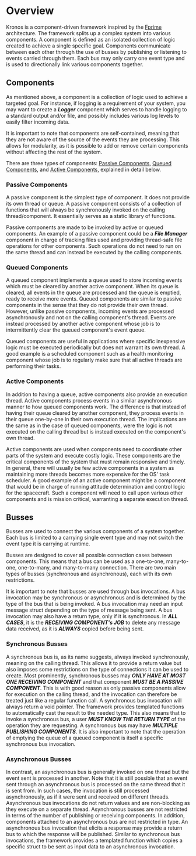 # Overview

Kronos is a component-driven framework inspired by the [Fprime](https://github.com/nasa/fprime) architecture. The
framework splits up a complex system into various components. A component is defined as an isolated collection of logic
created to achieve a single specific goal. Components communicate between each other through the use of busses by
publishing or listening to events carried through them. Each bus may only carry one event type and is used to
directionally link various components together.

## Components

As mentioned above, a component is a collection of logic used to achieve a targeted goal. For instance, if logging is a
requirement of your system, you may want to create a _**Logger**_ component which serves to handle logging to a standard
output and/or file, and possibly includes various log levels to easily filter incoming data.

It is important to note that components are self-contained, meaning that they are not aware of the source of the events
they are processing. This allows for modularity, as it is possible to add or remove certain components without affecting
the rest of the system.

There are three types of components: [Passive Components](#passive-components), [Queued Components](#queued-components),
and [Active Components](#active-components), explained in detail below.

### Passive Components

A passive component is the simplest type of component. It does not provide its own thread or queue. A passive component
consists of a collection of functions that will always be synchronously invoked on the calling thread/component. It
essentially serves as a static library of functions.

Passive components are made to be invoked by active or queued components. An example of a passive component could be
a _**File Manager**_ component in charge of tracking files used and providing thread-safe file operations for other
components. Such operations do not need to run on the same thread and can instead be executed by the calling components.

### Queued Components

A queued component implements a queue used to store incoming events which must be cleared by another active component.
When its queue is cleared, all events in the queue are processed and the queue is emptied, ready to receive more events.
Queued components are similar to passive components in the sense that they do not provide their own thread. However,
unlike passive components, incoming events are processed asynchronously and not on the calling component's thread.
Events are instead processed by another active component whose job is to intermittently clear the queued component's
event queue.

Queued components are useful in applications where specific inexpensive logic must be executed periodically but does not
warrant its own thread. A good example is a scheduled component such as a health monitoring component whose job is to
regularly make sure that all active threads are performing their tasks.

### Active Components

In addition to having a queue, active components also provide an execution thread. Active components process events in a
similar asynchronous manner to how queued components work. The difference is that instead of having their queue cleared
by another component, they process events in their queue one-by-one in their own execution thread. The implications are
the same as in the case of queued components, were the logic is not executed on the calling thread but is instead
executed on the component's own thread.

Active components are used when components need to coordinate other parts of the system and execute costly logic. These
components are the critical components of the system that must remain responsive and timely. In general, there will
usually be few active components in a system as maintaining more threads becomes more expensive for the OS' task
scheduler. A good example of an active component might be a component that would be in charge of running attitude
determination and control logic for the spacecraft. Such a component will need to call upon various other components and
is mission critical, warranting a separate execution thread.

## Busses

Busses are used to connect the various components of a system together. Each bus is limited to a carrying single event
type and may not switch the event type it is carrying at runtime.

Busses are designed to cover all possible connection cases between components. This means that a bus can be used as a
one-to-one, many-to-one, one-to-many, and many-to-many connection. There are two main types of busses (synchronous and
asynchronous), each with its own restrictions.

It is important to note that busses are used through bus invocations. A bus invocation may be synchronous or
asynchronous and is determined by the type of the bus that is being invoked. A bus invocation may need an input message
struct depending on the type of message being sent. A bus invocation may also have a return type, only if it is
synchronous. In _**ALL CASES**_, it is the _**RECEIVING COMPONENT's JOB**_ to delete any message data received, as it
is _**ALWAYS**_ copied before being sent.

### Synchronous Busses

A synchronous bus is, as its name suggests, always invoked synchronously, meaning on the calling thread. This allows it
to provide a return value but also imposes some restrictions on the type of connections it can be used to create. Most
prominently, synchronous busses may _**ONLY HAVE AT MOST ONE RECEIVING COMPONENT**_ and that component _**MUST BE A
PASSIVE COMPONENT**_. This is with good reason as only passive components allow for execution on the calling thread, and
the invocation can therefore be treated just like a regular function call. A synchronous bus invocation will always
return a void pointer. The framework provides templated functions to automatically cast the result to the needed type.
This also means that to invoke a synchronous bus, a user _**MUST KNOW THE RETURN TYPE**_ of the operation they are
requesting. A synchronous bus may have _**MULTIPLE PUBLISHING COMPONENTS**_. It is also important to note that the
operation of emptying the queue of a queued component is itself a specific synchronous bus invocation.

### Asynchronous Busses

In contrast, an asynchronous bus is generally invoked on one thread but the event sent is processed in another. Note
that it is still possible that an event sent through an asynchronous bus is processed on the same thread that it is sent
from. In such cases, the invocation is still processed asynchronously, as if it were sent and received on different
threads. Asynchronous bus invocations do not return values and are non-blocking as they execute on a separate thread.
Asynchronous busses are not restricted in terms of the number of publishing or receiving components. In addition,
components attached to an asynchronous bus are not restricted in type. An asynchronous bus invocation that elicits a
response may provide a return bus to which the response will be published. Similar to synchronous bus invocations, the
framework provides a templated function which copies a specific struct to be sent as input data to an asynchronous
invocation.